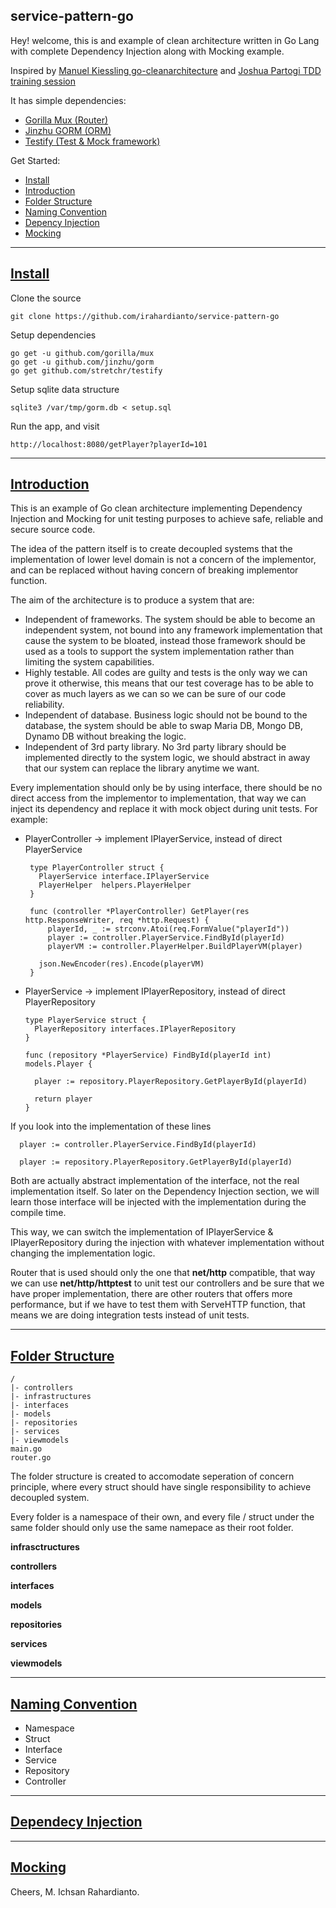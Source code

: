 service-pattern-go
-------

Hey! welcome, this is and example of clean architecture written in Go Lang with complete Dependency Injection along with Mocking example.

Inspired by [Manuel Kiessling go-cleanarchitecture](http://manuel.kiessling.net/2012/09/28/applying-the-clean-architecture-to-go-applications/) and [Joshua Partogi TDD training session](https://github.com/jpartogi/tennis-kata-laravel/)

It has simple dependencies:

 - [Gorilla Mux (Router)](https://github.com/gorilla/mux)
 - [Jinzhu GORM (ORM)](https://github.com/jinzhu/gorm)
 - [Testify (Test & Mock framework)](https://github.com/stretchr/testify)

Get Started:

 - [Install](https://irahardianto.github.io/service-pattern-go/#install)
 - [Introduction](https://irahardianto.github.io/service-pattern-go/#introduction)
 - [Folder Structure](https://irahardianto.github.io/service-pattern-go/#folder-structure)
 - [Naming Convention](https://irahardianto.github.io/service-pattern-go/#naming-convention)
 - [Depency Injection](https://irahardianto.github.io/service-pattern-go/#dependency-injection)
 - [Mocking](https://irahardianto.github.io/service-pattern-go/#mocking)


----------

[Install](https://irahardianto.github.io/service-pattern-go/#install)
-------

Clone the source

    git clone https://github.com/irahardianto/service-pattern-go

Setup dependencies

    go get -u github.com/gorilla/mux
    go get -u github.com/jinzhu/gorm
    go get github.com/stretchr/testify

Setup sqlite data structure

    sqlite3 /var/tmp/gorm.db < setup.sql

Run the app, and visit

    http://localhost:8080/getPlayer?playerId=101


----------

[Introduction](https://irahardianto.github.io/service-pattern-go/#introduction)
-------
This is an example of Go clean architecture implementing Dependency Injection and Mocking for unit testing purposes to achieve safe, reliable and secure source code.

The idea of the pattern itself is to create decoupled systems that the implementation of lower level domain is not a concern of the implementor, and can be replaced without having concern of breaking implementor function.

The aim of the architecture is to produce a system that are:

 - Independent of frameworks. The system should be able to become an independent system, not bound into any framework implementation that cause the system to be bloated, instead those framework should be used as a tools to support the system implementation rather than limiting the system capabilities.
 - Highly testable. All codes are guilty and tests is the only way we can prove it otherwise, this means that our test coverage has to be able to cover as much layers as we can so we can be sure of our code reliability.
 - Independent of database. Business logic should not be bound to the database, the system should be able to swap Maria DB, Mongo DB, Dynamo DB without breaking the logic.
 - Independent of 3rd party library. No 3rd party library should be implemented directly to the system logic, we should abstract in away that our system can replace the library anytime we want.

Every implementation should only be by using interface, there should be no direct access from the implementor to implementation, that way we can inject its dependency and replace it with mock object during unit tests. For example:

 - PlayerController -> implement IPlayerService,  instead of direct PlayerService

        type PlayerController struct {
          PlayerService interface.IPlayerService
          PlayerHelper  helpers.PlayerHelper
        }

        func (controller *PlayerController) GetPlayer(res http.ResponseWriter, req *http.Request) {
        	playerId, _ := strconv.Atoi(req.FormValue("playerId"))
        	player := controller.PlayerService.FindById(playerId)
        	playerVM := controller.PlayerHelper.BuildPlayerVM(player)

          json.NewEncoder(res).Encode(playerVM)
        }

 - PlayerService -> implement IPlayerRepository, instead of direct PlayerRepository

       type PlayerService struct {
         PlayerRepository interfaces.IPlayerRepository
       }

       func (repository *PlayerService) FindById(playerId int) models.Player {

         player := repository.PlayerRepository.GetPlayerById(playerId)

         return player
       }

If you look into the implementation of these lines

      player := controller.PlayerService.FindById(playerId)

      player := repository.PlayerRepository.GetPlayerById(playerId)

Both are actually abstract implementation of the interface, not the real implementation itself.
So later on the Dependency Injection section, we will learn those interface will be injected with the implementation during the compile time.

This way, we can switch the implementation of IPlayerService & IPlayerRepository during the injection with whatever implementation without changing the implementation logic.

Router that is used should only the one that **net/http** compatible, that way we can use **net/http/httptest** to unit test our controllers and be sure that we have proper implementation, there are other routers that offers more performance, but if we have to test them with ServeHTTP function, that means we are doing integration tests instead of unit tests.

----------

[Folder Structure](https://irahardianto.github.io/service-pattern-go/#folder-structure)
-------
    /
    |- controllers
    |- infrastructures
    |- interfaces
    |- models
    |- repositories
    |- services
    |- viewmodels
    main.go
    router.go

The folder structure is created to accomodate seperation of concern principle, where every struct should have single responsibility to achieve decoupled system.

Every folder is a namespace of their own, and every file / struct under the same folder should only use the same namepace as their root folder.

**infrasctructures**


**controllers**

**interfaces**

**models**

**repositories**

**services**

**viewmodels**

----------

[Naming Convention](https://irahardianto.github.io/service-pattern-go/#naming-convention)
-------
- Namespace
- Struct
- Interface
- Service
- Repository
- Controller

----------

[Dependecy Injection](https://irahardianto.github.io/service-pattern-go/#dependency-injection)
-------


----------

[Mocking](https://irahardianto.github.io/service-pattern-go/#mocking)
-------

Cheers,
M. Ichsan Rahardianto.
